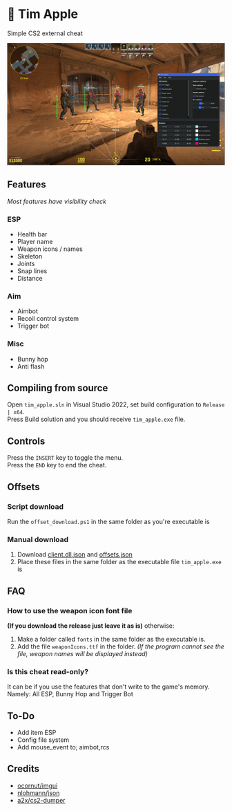# :apple: Tim Apple
Simple CS2 external cheat

![Preview](screenshots/preview.png)

## Features
*Most features have visibility check*
### ESP
- Health bar
- Player name
- Weapon icons / names
- Skeleton
- Joints
- Snap lines
- Distance
### Aim
- Aimbot
- Recoil control system
- Trigger bot
### Misc
- Bunny hop
- Anti flash

## Compiling from source
Open `tim_apple.sln` in Visual Studio 2022, set build configuration to `Release | x64`.      
Press Build solution and you should receive `tim_apple.exe` file.      

## Controls
Press the `INSERT` key to toggle the menu.     
Press the `END` key to end the cheat.

## Offsets
### Script download
Run the `offset_download.ps1` in the same folder as you're executable is
### Manual download
1. Download [client.dll.json](https://github.com/a2x/cs2-dumper/blob/main/generated/client.dll.json) and [offsets.json](https://github.com/a2x/cs2-dumper/blob/main/generated/offsets.json)    
2. Place these files in the same folder as the executable file `tim_apple.exe` is    

## FAQ
### How to use the weapon icon font file
**(If you download the release just leave it as is)** otherwise:
1. Make a folder called `fonts` in the same folder as the executable is.
2. Add the file `weaponIcons.ttf` in the folder.
*(If the program cannot see the file, weapon names will be displayed instead)*

### Is this cheat read-only?
It can be if you use the features that don't write to the game's memory.     
Namely: All ESP, Bunny Hop and Trigger Bot

## To-Do
- Add item ESP
- Config file system
- Add mouse_event to; aimbot,rcs

## Credits
- [ocornut/imgui](https://github.com/ocornut/imgui)
- [nlohmann/json](https://github.com/nlohmann/json)
- [a2x/cs2-dumper](https://github.com/a2x/cs2-dumper)
